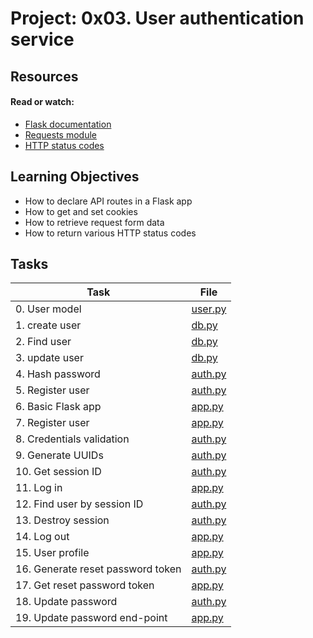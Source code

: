 # Project: 0x03. User authentication service

## Resources

#### Read or watch:

- [Flask documentation](https://flask.palletsprojects.com/en/1.1.x/quickstart/)
- [Requests module](https://requests.kennethreitz.org/en/latest/user/quickstart/)
- [HTTP status codes](https://www.w3.org/Protocols/rfc2616/rfc2616-sec10.html)

## Learning Objectives

- How to declare API routes in a Flask app
- How to get and set cookies
- How to retrieve request form data
- How to return various HTTP status codes

## Tasks

| Task                              | File                 |
| --------------------------------- | -------------------- |
| 0. User model                     | [user.py](./user.py) |
| 1. create user                    | [db.py](./db.py)     |
| 2. Find user                      | [db.py](./db.py)     |
| 3. update user                    | [db.py](./db.py)     |
| 4. Hash password                  | [auth.py](./auth.py) |
| 5. Register user                  | [auth.py](./auth.py) |
| 6. Basic Flask app                | [app.py](./app.py)   |
| 7. Register user                  | [app.py](./app.py)   |
| 8. Credentials validation         | [auth.py](./auth.py) |
| 9. Generate UUIDs                 | [auth.py](./auth.py) |
| 10. Get session ID                | [auth.py](./auth.py) |
| 11. Log in                        | [app.py](./app.py)   |
| 12. Find user by session ID       | [auth.py](./auth.py) |
| 13. Destroy session               | [auth.py](./auth.py) |
| 14. Log out                       | [app.py](./app.py)   |
| 15. User profile                  | [app.py](./app.py)   |
| 16. Generate reset password token | [auth.py](./auth.py) |
| 17. Get reset password token      | [app.py](./app.py)   |
| 18. Update password               | [auth.py](./auth.py) |
| 19. Update password end-point     | [app.py](./app.py)   |
